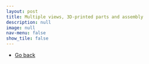 ```yaml
---
layout: post
title: Multiple views, 3D-printed parts and assembly
description: null
image: null
nav-menu: false
show_tile: false
---
```

<ul class="actions">
    <li><a href="/Works/CAD_creations.html" class="button">Go back</a></li>
</ul>
<div class="box alt">
    <div class="row 50% uniform">
        <div class="4u"><span class="image fit"><img src="{% link assets/CAD_models/blender_blade_fixture.JPG %}" alt="" /></span></div>
        <div class="4u"><span class="image fit"><img src="{% link assets/CAD_models/blender_inside.JPG %}" alt="" /></span></div>
        <div class="4u$"><span class="image fit"><img src="{% link assets/CAD_models/blender_cross_section.JPG %}" alt="" /></span></div>
        <!-- Break -->
        <div class="4u"><span class="image fit"><img src="{% link assets/CAD_models/blender_top.JPG %}" alt="" /></span></div>
        <div class="4u"><span class="image fit"><img src="{% link assets/CAD_models/blender_relative_size.JPG %}" alt="" /></span></div>
        <div class="4u$"><span class="image fit"><img src="{% link assets/CAD_models/20241220_150247.jpg %}" alt="" /></span></div>
        <!-- Break -->
        <div class="4u"><span class="image fit"><img src="{% link assets/CAD_models/20241220_145924.jpg %}" alt="" /></span></div>
    </div>
</div>